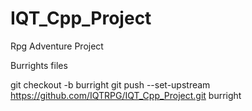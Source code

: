 # IQT_Cpp_Project
Rpg Adventure Project

Burrights files

git checkout -b burright
git push --set-upstream https://github.com/IQTRPG/IQT_Cpp_Project.git burright